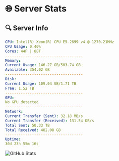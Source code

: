 # 🌐 Server Stats
## 🔍 Server Info
```yaml
CPU: Intel(R) Xeon(R) CPU E5-2699 v4 @ 1270.21MHz
CPU Usage: 0.40%
Cores: 44P | 88T
-----------------------------------
Memory:
Current Usage: 146.27 GB/503.74 GB
Available: 354.02 GB
-----------------------------------
Disk:
Current Usage: 109.04 GB/1.71 TB
Free: 1.52 TB
-----------------------------------
GPU:
No GPU detected
-----------------------------------
Network:
Current Transfer (Sent): 32.18 MB/s
Current Transfer (Received): 131.54 KB/s
Total Sent: 50.33 TB
Total Received: 482.08 GB
-----------------------------------
Uptime:
30d 23h 55m 16s
```
![GitHub Stats](https://img.shields.io/badge/Updated-2025-04-07_21:18:05-blue)
